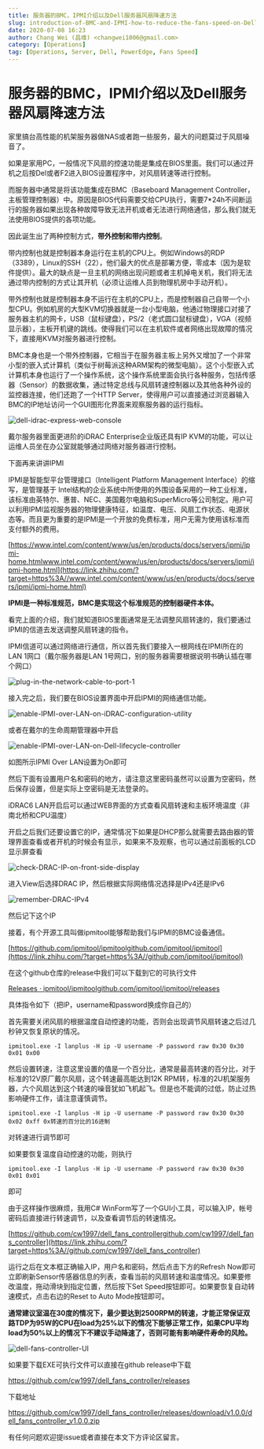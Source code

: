 ```yaml
---
title: 服务器的BMC，IPMI介绍以及Dell服务器风扇降速方法
slug: introduction-of-BMC-and-IPMI-how-to-reduce-the-fans-speed-on-Dell-PowerEdge-server
date: 2020-07-08 16:23
author: Chang Wei (昌维) <changwei1006@gmail.com>
category: [Operations]
tag: [Operations, Server, Dell, PowerEdge, Fans Speed]
---
```


# 服务器的BMC，IPMI介绍以及Dell服务器风扇降速方法

家里搞台高性能的机架服务器做NAS或者跑一些服务，最大的问题莫过于风扇噪音了。

如果是家用PC，一般情况下风扇的控速功能是集成在BIOS里面。我们可以通过开机之后按Del或者F2进入BIOS设置程序中，对风扇转速等进行控制。

而服务器中通常是将该功能集成在BMC（Baseboard Management Controller，主板管理控制器）中。原因是BIOS代码需要交给CPU执行，需要7*24h不间断运行的服务器如果出现各种故障导致无法开机或者无法进行网络通信，那么我们就无法使用BIOS提供的各项功能。

因此诞生出了两种控制方式，**带外控制和带内控制**。

带内控制也就是控制器本身运行在主机的CPU上。例如Windows的RDP（3389），Linux的SSH（22），他们最大的优点是部署方便，零成本（因为是软件提供）。最大的缺点是一旦主机的网络出现问题或者主机掉电关机，我们将无法通过带内控制的方式让其开机（必须让运维人员到物理机房中手动开机）。

带外控制也就是控制器本身不运行在主机的CPU上，而是控制器自己自带一个小型CPU。例如机房的大型KVM切换器就是一台小型电脑，他通过物理接口对接了服务器主机的网卡，USB（鼠标键盘），PS/2（老式圆口鼠标键盘），VGA（视频显示器），主板开机键的跳线。使得我们可以在主机软件或者网络出现故障的情况下，直接用KVM对服务器进行控制。

BMC本身也是一个带外控制器，它相当于在服务器主板上另外又增加了一个非常小型的嵌入式计算机（类似于树莓派这种ARM架构的微型电脑）。这个小型嵌入式计算机本身也运行了一个操作系统，这个操作系统里面会执行各种服务，包括传感器（Sensor）的数据收集，通过特定总线与风扇转速控制器以及其他各种外设的监控器连接，他们还跑了一个HTTP Server，使得用户可以直接通过浏览器输入BMC的IP地址访问一个GUI图形化界面来观察服务器的运行指标。

![dell-idrac-express-web-console](dell-idrac-express-web-console.jpg)

戴尔服务器里面更进阶的iDRAC Enterprise企业版还具有IP KVM的功能，可以让运维人员坐在办公室就能够通过网络对服务器进行控制。

下面再来讲讲IPMI

IPMI是智能型平台管理接口（Intelligent Platform Management Interface）的缩写，是管理基于 Intel结构的企业系统中所使用的外围设备采用的一种工业标准，该标准由英特尔、惠普、NEC、美国戴尔电脑和SuperMicro等公司制定。用户可以利用IPMI监视服务器的物理健康特征，如温度、电压、风扇工作状态、电源状态等。而且更为重要的是IPMI是一个开放的免费标准，用户无需为使用该标准而支付额外的费用。

[https://www.intel.com/content/www/us/en/products/docs/servers/ipmi/ipmi-home.htmlwww.intel.com/content/www/us/en/products/docs/servers/ipmi/ipmi-home.html](https://link.zhihu.com/?target=https%3A//www.intel.com/content/www/us/en/products/docs/servers/ipmi/ipmi-home.html)

**IPMI是一种标准规范，BMC是实现这个标准规范的控制器硬件本体。**

看完上面的介绍，我们就知道BIOS里面通常是无法调整风扇转速的，我们要通过IPMI的信道去发送调整风扇转速的指令。

IPMI信道可以通过网络进行通信，所以首先我们要接入一根网线在IPMI所在的LAN 1网口（戴尔服务器是LAN 1号网口，别的服务器需要根据说明书确认插在哪个网口）

![plug-in-the-network-cable-to-port-1](plug-in-the-network-cable-to-port-1.jpg)

接入完之后，我们要在BIOS设置界面中开启IPMI的网络通信功能。

![enable-IPMI-over-LAN-on-iDRAC-configuration-utility](enable-IPMI-over-LAN-on-iDRAC-configuration-utility.jpg)

或者在戴尔的生命周期管理器中开启

![enable-IPMI-over-LAN-on-Dell-lifecycle-controller](enable-IPMI-over-LAN-on-Dell-lifecycle-controller.jpg)

如图所示IPMI Over LAN设置为On即可

然后下面有设置用户名和密码的地方，请注意这里密码虽然可以设置为空密码，然后保存设置，但是实际上空密码是无法登录的。

iDRAC6 LAN开启后可以通过WEB界面的方式查看风扇转速和主板环境温度（非南北桥和CPU温度）

开启之后我们还要设置它的IP，通常情况下如果是DHCP那么就需要去路由器的管理界面查看或者开机的时候会有显示，如果来不及观察，也可以通过前面板的LCD显示屏查看

![check-DRAC-IP-on-front-side-display](check-DRAC-IP-on-front-side-display.jpg)

进入View后选择DRAC IP，然后根据实际网络情况选择是IPv4还是IPv6

![remember-DRAC-IPv4](remember-DRAC-IPv4.jpg)

然后记下这个IP



接着，有个开源工具叫做ipmitool能够帮助我们与IPMI的BMC设备通信。

[https://github.com/ipmitool/ipmitoolgithub.com/ipmitool/ipmitool](https://link.zhihu.com/?target=https%3A//github.com/ipmitool/ipmitool)

在这个github仓库的release中我们可以下载到它的可执行文件

[Releases · ipmitool/ipmitoolgithub.com/ipmitool/ipmitool/releases](https://link.zhihu.com/?target=https%3A//github.com/ipmitool/ipmitool/releases)

具体指令如下（把IP，username和password换成你自己的）

首先需要关闭风扇的根据温度自动控速的功能，否则会出现调节风扇转速之后过几秒钟又恢复原状的情况。

```text
ipmitool.exe -I lanplus -H ip -U username -P password raw 0x30 0x30 0x01 0x00
```

然后设置转速，注意这里设置的值是一个百分比，通常是最高转速的百分比，对于标准的12V原厂戴尔风扇，这个转速最高能达到12K RPM转，标准的2U机架服务器，六个风扇达到这个转速的噪音犹如飞机起飞。但是也不能调的过低，防止过热影响硬件工作，请注意谨慎调节。

```text
ipmitool.exe -I lanplus -H ip -U username -P password raw 0x30 0x30 0x02 0xff 0x转速的百分比的16进制
```

对转速进行调节即可

如果要恢复温度自动控速的功能，则执行

```text
ipmitool.exe -I lanplus -H ip -U username -P password raw 0x30 0x30 0x01 0x01
```

即可

由于这样操作很麻烦，我用C# WinForm写了一个GUI小工具，可以输入IP，帐号密码后直接进行转速调节，以及查看调节后的转速情况。

[https://github.com/cw1997/dell_fans_controllergithub.com/cw1997/dell_fans_controller](https://link.zhihu.com/?target=https%3A//github.com/cw1997/dell_fans_controller)

运行之后在文本框正确输入IP，用户名和密码，然后点击下方的Refresh Now即可立即刷新Sensor传感器信息的列表，查看当前的风扇转速和温度情况。如果要修改温度，拖动滑块到指定位置，然后按下Set Speed按钮即可。如果要恢复自动转速模式，点击右边的Reset to Auto Mode按钮即可。

**通常建议室温在30度的情况下，最少要达到2500RPM的转速，才能正常保证双路TDP为95W的CPU在load为25%以下的情况下能够正常工作，如果CPU平均load为50%以上的情况下不建议手动降速了，否则可能有影响硬件寿命的风险。**

![dell-fans-controller-UI](dell-fans-controller-UI.jpg)



如果要下载EXE可执行文件可以直接在github release中下载

https://github.com/cw1997/dell_fans_controller/releases



下载地址

https://github.com/cw1997/dell_fans_controller/releases/download/v1.0.0/dell_fans_controller_v1.0.0.zip



有任何问题欢迎提issue或者直接在本文下方评论区留言。
